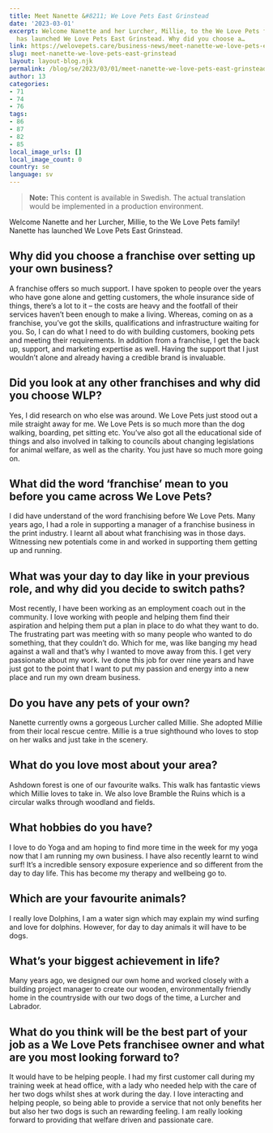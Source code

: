```yaml
---
title: Meet Nanette &#8211; We Love Pets East Grinstead
date: '2023-03-01'
excerpt: Welcome Nanette and her Lurcher, Millie, to the We Love Pets family! Nanette
  has launched We Love Pets East Grinstead. Why did you choose a…
link: https://welovepets.care/business-news/meet-nanette-we-love-pets-east-grinstead/
slug: meet-nanette-we-love-pets-east-grinstead
layout: layout-blog.njk
permalink: /blog/se/2023/03/01/meet-nanette-we-love-pets-east-grinstead/
author: 13
categories:
- 71
- 74
- 76
tags:
- 86
- 87
- 82
- 85
local_image_urls: []
local_image_count: 0
country: se
language: sv
---
```




> **Note:** This content is available in Swedish. The actual translation would be implemented in a production environment.

Welcome Nanette and her Lurcher, Millie, to the We Love Pets family! Nanette has launched We Love Pets East Grinstead.

## Why did you choose a franchise over setting up your own business?

A franchise offers so much support. I have spoken to people over the years who have gone alone and getting customers, the whole insurance side of things, there’s a lot to it – the costs are heavy and the footfall of their services haven’t been enough to make a living. Whereas, coming on as a franchise, you’ve got the skills, qualifications and infrastructure waiting for you. So, I can do what I need to do with building customers, booking pets and meeting their requirements. In addition from a franchise, I get the back up, support, and marketing expertise as well. Having the support that I just wouldn’t alone and already having a credible brand is invaluable.

## Did you look at any other franchises and why did you choose WLP?

Yes, I did research on who else was around. We Love Pets just stood out a mile straight away for me. We Love Pets is so much more than the dog walking, boarding, pet sitting etc. You’ve also got all the educational side of things and also involved in talking to councils about changing legislations for animal welfare, as well as the charity. You just have so much more going on.

## What did the word ‘franchise’ mean to you before you came across We Love Pets?

I did have understand of the word franchising before We Love Pets. Many years ago, I had a role in supporting a manager of a franchise business in the print industry. I learnt all about what franchising was in those days. Witnessing new potentials come in and worked in supporting them getting up and running.

## What was your day to day like in your previous role, and why did you decide to switch paths?

Most recently, I have been working as an employment coach out in the community. I love working with people and helping them find their aspiration and helping them put a plan in place to do what they want to do. The frustrating part was meeting with so many people who wanted to do something, that they couldn’t do. Which for me, was like banging my head against a wall and that’s why I wanted to move away from this. I get very passionate about my work. Ive done this job for over nine years and have just got to the point that I want to put my passion and energy into a new place and run my own dream business.

## Do you have any pets of your own?

Nanette currently owns a gorgeous Lurcher called Millie. She adopted Millie from their local rescue centre. Millie is a true sighthound who loves to stop on her walks and just take in the scenery.

## What do you love most about your area?

Ashdown forest is one of our favourite walks. This walk has fantastic views which Millie loves to take in. We also love Bramble the Ruins which is a circular walks through woodland and fields.

## What hobbies do you have?

I love to do Yoga and am hoping to find more time in the week for my yoga now that I am running my own business. I have also recently learnt to wind surf! It’s a incredible sensory exposure experience and so different from the day to day life. This has become my therapy and wellbeing go to.

## Which are your favourite animals?

I really love Dolphins, I am a water sign which may explain my wind surfing and love for dolphins. However, for day to day animals it will have to be dogs.

## What’s your biggest achievement in life?

Many years ago, we designed our own home and worked closely with a building project manager to create our wooden, environmentally friendly home in the countryside with our two dogs of the time, a Lurcher and Labrador.

## What do you think will be the best part of your job as a We Love Pets franchisee owner and what are you most looking forward to?

It would have to be helping people. I had my first customer call during my training week at head office, with a lady who needed help with the care of her two dogs whilst shes at work during the day. I love interacting and helping people, so being able to provide a service that not only benefits her but also her two dogs is such an rewarding feeling. I am really looking forward to providing that welfare driven and passionate care.